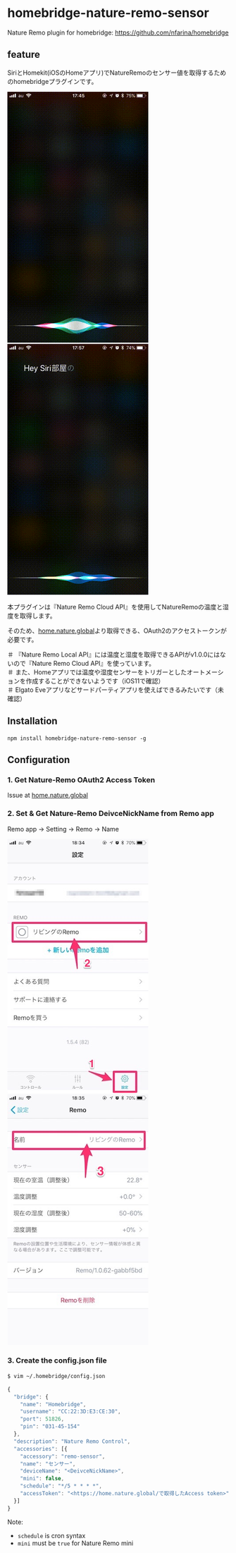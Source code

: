 # homebridge-nature-remo-sensor

Nature Remo plugin for homebridge: https://github.com/nfarina/homebridge

## feature

SiriとHomekit(iOSのHomeアプリ)でNatureRemoのセンサー値を取得するためのhomebridgeプラグインです。

![temperature](./docs/temperature.gif)
![humidity](./docs/humidity.gif)


本プラグインは『Nature Remo Cloud API』を使用してNatureRemoの温度と湿度を取得します。

そのため、[home.nature.global](https://home.nature.global/)より取得できる、OAuth2のアクセストークンが必要です。

＃ 『Nature Remo Local API』には温度と湿度を取得できるAPIがv1.0.0にはないので『Nature Remo Cloud API』を使っています。  
＃ また、Homeアプリでは温度や湿度センサーをトリガーとしたオートメーションを作成することができないようです（iOS11で確認）  
＃ Elgato Eveアプリなどサードパーティアプリを使えばできるみたいです（未確認）


## Installation

```shell
npm install homebridge-nature-remo-sensor -g
```

## Configuration

### 1. Get Nature-Remo OAuth2 Access Token

Issue at [home.nature.global](https://home.nature.global/)

### 2. Set & Get Nature-Remo DeivceNickName from Remo app

Remo app → Setting → Remo → Name

![nickname1](./docs/nickname1.jpg)
![nickname2](./docs/nickname2.jpg)



### 3. Create the config.json file
```shell
$ vim ~/.homebridge/config.json
```

```js
{
  "bridge": {
    "name": "Homebridge",
    "username": "CC:22:3D:E3:CE:30",
    "port": 51826,
    "pin": "031-45-154"
  },
  "description": "Nature Remo Control",
  "accessories": [{
    "accessory": "remo-sensor",
    "name": "センサー",
    "deviceName": "<DeivceNickName>",
    "mini": false,
    "schedule": "*/5 * * * *",
    "accessToken": "<https://home.nature.global/で取得したAccess token>"
  }]
}
```

Note:
* `schedule` is cron syntax
* `mini` must be `true` for Nature Remo mini
